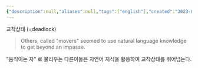 ```yaml
---
{"description":null,"aliases":null,"tags":["english"],"created":"2023-03-09T18:57:53","updated":"2023-07-15T21:33:04","title":"impasse","dg-publish":true,"permalink":"/docs/impasse/","dgPassFrontmatter":true}
---
```


교착상태 (=deadlock)

> Others, called "movers" seemed to use natural language knowledge to get beyond an impasse.

"움직이는 자" 로 불리우는 다른이들은 자연어 지식을 활용하여 교착상태를 뛰어넘는다.
